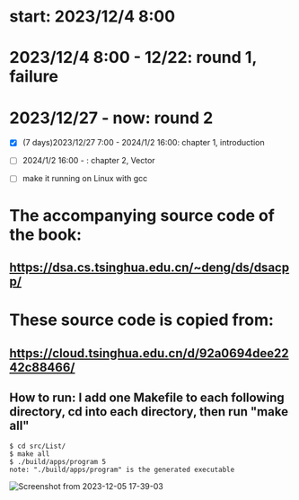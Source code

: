# start: 2023/12/4 8:00
# 2023/12/4 8:00 - 12/22: round 1, failure
# 2023/12/27 - now: round 2
- [x] (7 days)2023/12/27 7:00 - 2024/1/2 16:00: chapter 1, introduction
- [ ] 2024/1/2 16:00 - : chapter 2, Vector

- [ ] make it running on Linux with gcc
# The accompanying source code of the book:
## https://dsa.cs.tsinghua.edu.cn/~deng/ds/dsacpp/
# These source code is copied from:
## https://cloud.tsinghua.edu.cn/d/92a0694dee2242c88466/

## How to run: I add one Makefile to each following directory, cd into each directory, then run "make all"
```
$ cd src/List/
$ make all
$ ./build/apps/program 5
note: "./build/apps/program" is the generated executable
```
![Screenshot from 2023-12-05 17-39-03](https://github.com/OccupyMars2025/dengjunhui-data-structure-cpp-source-code/assets/31559413/e23cb3b9-cf8d-4de0-84fb-787ac180b504)
